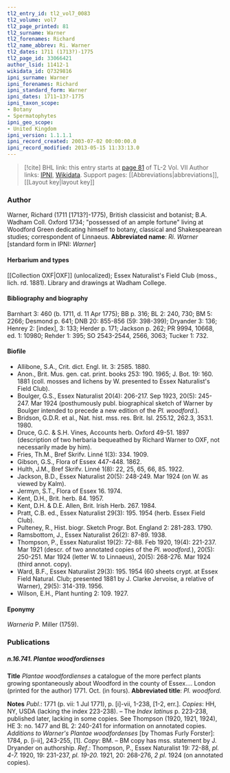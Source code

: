 ```yaml
---
tl2_entry_id: tl2_vol7_0083
tl2_volume: vol7
tl2_page_printed: 81
tl2_surname: Warner
tl2_forenames: Richard
tl2_name_abbrev: Ri. Warner
tl2_dates: 1711 (1713?)-1775
tl2_page_id: 33066421
author_lsid: 11412-1
wikidata_id: Q7329816
ipni_surname: Warner
ipni_forenames: Richard
ipni_standard_form: Warner
ipni_dates: 1711~13?-1775
ipni_taxon_scope: 
- Botany
- Spermatophytes
ipni_geo_scope: 
- United Kingdom
ipni_version: 1.1.1.1
ipni_record_created: 2003-07-02 00:00:00.0
ipni_record_modified: 2013-05-15 11:33:13.0
---
```


> [!cite] BHL link: this entry starts at [page 81](https://www.biodiversitylibrary.org/page/33066421) of TL-2 Vol. VII
> Author links: [IPNI](https://www.ipni.org/a/11412-1), [Wikidata](https://www.wikidata.org/wiki/Q7329816). Support pages: [[Abbreviations|abbreviations]], [[Layout key|layout key]]

### Author

Warner, Richard (1711 \[1713?\]-1775), British classicist and botanist; B.A. Wadham Coll. Oxford 1734; "possessed of an ample fortune" living at Woodford Green dedicating himself to botany, classical and Shakespearean studies; correspondent of Linnaeus. 
**Abbreviated name**: *Ri. Warner* \[standard form in IPNI: *Warner*\]

#### Herbarium and types

[[Collection OXF|OXF]] (unlocalized); Essex Naturalist's Field Club (moss., lich. rd. 1881). Library and drawings at Wadham College.

#### Bibliography and biography

Barnhart 3: 460 (b. 1711, d. 11 Apr 1775); BB p. 316; BL 2: 240, 730; BM 5: 2266; Desmond p. 641; DNB 20: 855-856 (59: 398-399); Dryander 3: 136; Henrey 2: \[index\], 3: 133; Herder p. 171; Jackson p. 262; PR 9994, 10668, ed. 1: 10980; Rehder 1: 395; SO 2543-2544, 2566, 3063; Tucker 1: 732.

#### Biofile

- Allibone, S.A., Crit. dict. Engl. lit. 3: 2585. 1880.
- Anon., Brit. Mus. gen. cat. print. books 253: 190. 1965; J. Bot. 19: 160. 1881 (coll. mosses and lichens by W. presented to Essex Naturalist's Field Club).
- Boulger, G.S., Essex Naturalist 20(4): 206-217. Sep 1923, 20(5): 245-247. Mar 1924 (posthumously publ. biographical sketch of Warner by Boulger intended to precede a new edition of the *Pl. woodford.*).
- Bridson, G.D.R. et al., Nat. hist. mss. res. Brit. Isl. 255.12, 262.3, 353.1. 1980.
- Druce, G.C. & S.H. Vines, Accounts herb. Oxford 49-51. 1897 (description of two herbaria bequeathed by Richard Warner to OXF, not necessarily made by him).
- Fries, Th.M., Bref Skrifv. Linné 1(3): 334. 1909.
- Gibson, G.S., Flora of Essex 447-448. 1862.
- Hulth, J.M., Bref Skrifv. Linné 1(8): 22, 25, 65, 66, 85. 1922.
- Jackson, B.D., Essex Naturalist 20(5): 248-249. Mar 1924 (on W. as viewed by Kalm).
- Jermyn, S.T., Flora of Essex 16. 1974.
- Kent, D.H., Brit. herb. 84. 1957.
- Kent, D.H. & D.E. Allen, Brit. Irish Herb. 267. 1984.
- Pratt, C.B. ed., Essex Naturalist 29(3): 195. 1954 (herb. Essex Field Club).
- Pulteney, R., Hist. biogr. Sketch Progr. Bot. England 2: 281-283. 1790.
- Ramsbottom, J., Essex Naturalist 26(2): 87-89. 1938.
- Thompson, P., Essex Naturalist 19(2): 72-88. Feb 1920, 19(4): 221-237. Mar 1921 (descr. of two annotated copies of the *Pl. woodford.*), 20(5): 250-251. Mar 1924 (letter W. to Linnaeus), 20(5): 268-276. Mar 1924 (third annot. copy).
- Ward, B.F., Essex Naturalist 29(3): 195. 1954 (60 sheets crypt. at Essex Field Natural. Club; presented 1881 by J. Clarke Jervoise, a relative of Warner), 29(5): 314-319. 1956.
- Wilson, E.H., Plant hunting 2: 109. 1927.

#### Eponymy

*Warneria* P. Miller (1759).

### Publications

##### n.16.741. Plantae woodfordienses

**Title**
*Plantae woodfordienses* a catalogue of the more perfect plants growing spontaneously about Woodford in the county of Essex.... London (printed for the author) 1771. Oct. (in fours).
**Abbreviated title**: *Pl. woodford.*

**Notes**
*Publ*.: 1771 (p. vii: 1 Jul 1771), p. \[i\]-vii, 1-238, \[1-2, err.\]. *Copies*: HH, NY, USDA (lacking the index 223-238). – The *Index latinus* p. 223-238, published later, lacking in some copies. See Thompson (1920, 1921, 1924), HE 3: no. 1477 and BL 2: 240-241 for information on annotated copies.
*Additions to Warner's Plantae woodfordenses* \[by Thomas Furly Forster\]: 1784, p. \[i-ii\], 243-255, \[1\]. *Copy*: BM. – BM copy has mss. statement by J. Dryander on authorship.
*Ref*.: Thompson, P., Essex Naturalist 19: 72-88, *pl. 4-7.* 1920, 19: 231-237, *pl. 19-20.* 1921, 20: 268-276, *2 pl*. 1924 (on annotated copies).

